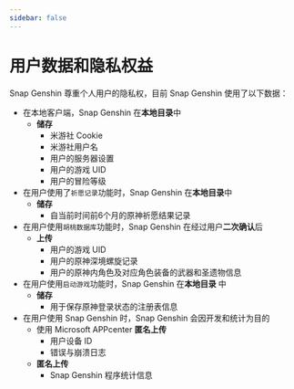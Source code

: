 ```yaml
---
sidebar: false
---
```


# 用户数据和隐私权益

Snap Genshin 尊重个人用户的隐私权，目前 Snap Genshin 使用了以下数据：

- 在本地客户端，Snap Genshin 在**本地目录**中
  - **储存**
    - 米游社 Cookie
    - 米游社用户名
    - 用户的服务器设置
    - 用户的游戏 UID
    - 用户的冒险等级
- 在用户使用了`祈愿记录`功能时，Snap Genshin 在**本地目录**中
  - **储存**
    - 自当前时间前6个月的原神祈愿结果记录
- 在用户使用`胡桃数据库`功能时，Snap Genshin 在经过用户**二次确认**后
  - **上传**
    - 用户的游戏 UID
    - 用户的原神深境螺旋记录
    - 用户的原神内角色及对应角色装备的武器和圣遗物信息
- 在用户使用`启动游戏`功能时，Snap Genshin 在**本地目录** 中
  - **储存**
    - 用于保存原神登录状态的注册表信息
- 在用户使用 Snap Genshin 时，Snap Genshin 会因开发和统计为目的
  - 使用 Microsoft APPcenter **匿名上传**
    - 用户设备 ID
    - 错误与崩溃日志
  - **匿名上传**
    - Snap Genshin 程序统计信息

